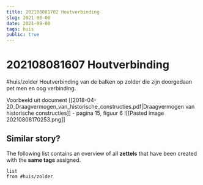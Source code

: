 ```yaml
---
title: 202108081702 Houtverbinding
slug: 2021-08-08
date: 2021-08-08
tags: huis
public: true
---
```


#  202108081607 Houtverbinding
#huis/zolder
Houtverbinding van de balken op zolder die zijn doorgedaan pet men en oog verbinding.

Voorbeeld uit document [[2018-04-20_Draagvermogen_van_historische_constructies.pdf|Draagvermogen van historische constructies]] - pagina 15, figuur 6
![[Pasted image 20210808170253.png]]


## Similar story?
The following list contains an overview of all **zettels** that have been created with the **same tags** assigned.
```dataview
list
from #huis/zolder
```
